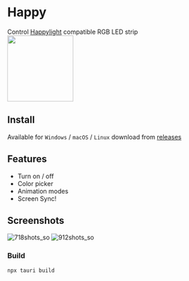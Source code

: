 # Happy

Control [Happylight](https://play.google.com/store/apps/details?id=com.xiaoyu.hlight) compatible RGB LED strip  
<img style="width:150px;height:150px;" src="https://github.com/thewh1teagle/happy/assets/61390950/974fcdeb-9ba4-4372-9cac-1e0b96fbfed0"></img>    

## Install
Available for `Windows` / `macOS` / `Linux`
download from [releases](https://github.com/thewh1teagle/happy/releases/latest)

## Features
- Turn on / off
- Color picker
- Animation modes
- Screen Sync!

## Screenshots
![718shots_so](https://github.com/thewh1teagle/happy/assets/61390950/9c381e67-c12a-48c1-a039-a290a09c5617)
![912shots_so](https://github.com/thewh1teagle/happy/assets/61390950/c30ca640-d40f-45b1-ad29-e755f544cb11)



### Build
```shell
npx tauri build
```
